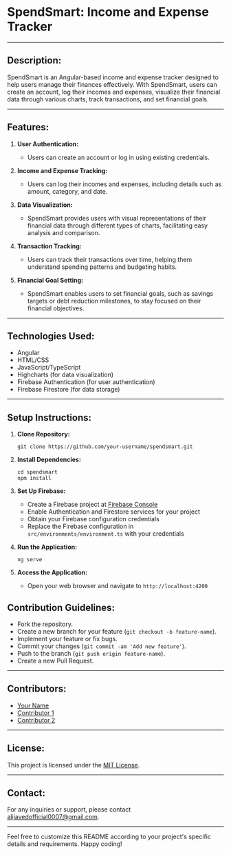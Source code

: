 # SpendSmart: Income and Expense Tracker

---

## Description:
SpendSmart is an Angular-based income and expense tracker designed to help users manage their finances effectively. With SpendSmart, users can create an account, log their incomes and expenses, visualize their financial data through various charts, track transactions, and set financial goals.

---

## Features:

1. **User Authentication:**
    - Users can create an account or log in using existing credentials.

2. **Income and Expense Tracking:**
    - Users can log their incomes and expenses, including details such as amount, category, and date.

3. **Data Visualization:**
    - SpendSmart provides users with visual representations of their financial data through different types of charts, facilitating easy analysis and comparison.

4. **Transaction Tracking:**
    - Users can track their transactions over time, helping them understand spending patterns and budgeting habits.

5. **Financial Goal Setting:**
    - SpendSmart enables users to set financial goals, such as savings targets or debt reduction milestones, to stay focused on their financial objectives.

---

## Technologies Used:
- Angular
- HTML/CSS
- JavaScript/TypeScript
- Highcharts (for data visualization)
- Firebase Authentication (for user authentication)
- Firebase Firestore (for data storage)

---

## Setup Instructions:

1. **Clone Repository:**
    ```
    git clone https://github.com/your-username/spendsmart.git
    ```

2. **Install Dependencies:**
    ```
    cd spendsmart
    npm install
    ```

3. **Set Up Firebase:**
    - Create a Firebase project at [Firebase Console](https://console.firebase.google.com/)
    - Enable Authentication and Firestore services for your project
    - Obtain your Firebase configuration credentials
    - Replace the Firebase configuration in `src/environments/environment.ts` with your credentials

4. **Run the Application:**
    ```
    ng serve
    ```

5. **Access the Application:**
    - Open your web browser and navigate to `http://localhost:4200`

## Contribution Guidelines:
- Fork the repository.
- Create a new branch for your feature (`git checkout -b feature-name`).
- Implement your feature or fix bugs.
- Commit your changes (`git commit -am 'Add new feature'`).
- Push to the branch (`git push origin feature-name`).
- Create a new Pull Request.

---

## Contributors:
- [Your Name](https://github.com/your-username)
- [Contributor 1](https://github.com/contributor1)
- [Contributor 2](https://github.com/contributor2)

---

## License:
This project is licensed under the [MIT License](LICENSE).

---

## Contact:
For any inquiries or support, please contact [alijavedofficial0007@gmail.com](mailto:alijavedofficial0007@gmail.com).

---

Feel free to customize this README according to your project's specific details and requirements. Happy coding!

